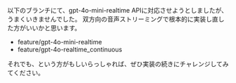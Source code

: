 以下のブランチにて、gpt-4o-mini-realtime APIに対応させようとしましたが、うまくいきませんでした。
双方向の音声ストリーミングで根本的に実装し直した方がいいかと思います。
- feature/gpt-4o-mini-realtime
- feature/gpt-4o-realtime_continuous

それでも、という方がもしいらっしゃれば、ぜひ実装の続きにチャレンジしてみてください。
